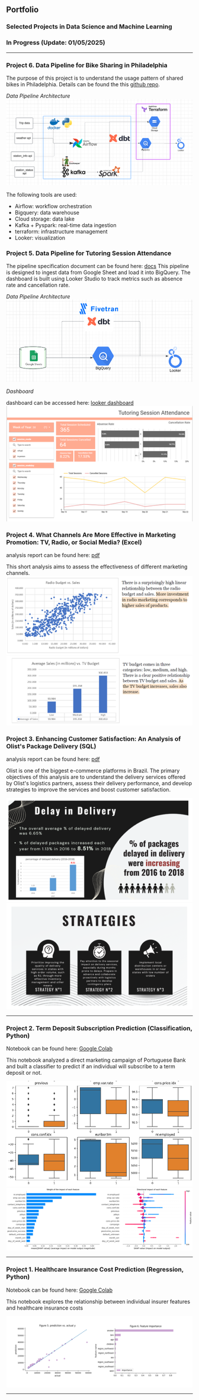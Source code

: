 ## Portfolio
### Selected Projects in Data Science and Machine Learning
### In Progress (Update: 01/05/2025)
---
### Project 6. Data Pipeline for Bike Sharing in Philadelphia
The purpose of this project is to understand the usage pattern of shared bikes in Philadelphia. Details can be found the this [github repo]().

*Data Pipeline Architecture*
<img src="images/p6i1.png?raw=true">

The following tools are used:
- Airflow: workflow orchestration
- Bigquery: data warehouse
- Cloud storage: data lake
- Kafka + Pyspark: real-time data ingestion
- terraform: infrastructure management
- Looker: visualization

### Project 5. Data Pipeline for Tutoring Session Attendance
The pipeline specification document can be found here: [docs](https://docs.google.com/document/d/1E1zr9PGkFLiywgxOcovQ3zZa5TZJaMJaJDpObtWPCsQ/edit?usp=sharing)
This pipeline is designed to ingest data from Google Sheet and load it into BigQuery. The dashboard is built using Looker Studio to track metrics such as absence rate and cancellation rate.

*Data Pipeline Architecture*
<img src="images/p5i1.png?raw=true">

*Dashboard*

dashboard can be accessed here: [looker dashboard](https://lookerstudio.google.com/reporting/d0b37f34-bc7e-43b6-bc4a-68bfd9ec55f8)
<img src="images/p5i2.png?raw=true">


### Project 4. What Channels Are More Effective in Marketing Promotion: TV, Radio, or Social Media? (Excel)
analysis report can be found here: [pdf](/pdf/Marketing_Promotion_Analysis.pdf)

This short analysis aims to assess the effectiveness of different marketing channels. 
<img src="images/p4i1.png?raw=true">
<img src="images/p4i2.png?raw=true">

### Project 3. Enhancing Customer Satisfaction: An Analysis of Olist's Package Delivery (SQL)
analysis report can be found here: [pdf](/pdf/e-commerce.pdf)

Olist is one of the biggest e-commerce platforms in Brazil. The primary objectives of this analysis are to understand the delivery services offered by Olist's logistics partners, assess their delivery performance, and develop strategies to improve the services and boost customer satisfaction.

<img src="images/p3i1.png?raw=true"/>
<img src="images/p3i2.png?raw=true"/>

---
### Project 2. Term Deposit Subscription Prediction (Classification, Python)
Notebook can be found here: [Google Colab](https://colab.research.google.com/drive/1Rm4ZdnkTORK3xmYXKznV_HG9osSjBeRW?usp=sharing)

This notebook analyzed a direct marketing campaign of Portuguese Bank and built a classifier to predict if an individual will subscribe to a term deposit or not.

<img src="images/p2i1.png?raw=true"/>
<img src="images/p2i2.png?raw=true"/>


---
### Project 1. Healthcare Insurance Cost Prediction (Regression, Python)
Notebook can be found here: [Google Colab](https://colab.research.google.com/drive/1mlMyL0oDe3S1c9dBVnk7nyUX5Bu_Y74u?usp=sharing)

This notebook explores the relationship between individual insurer features and healthcare insurance costs

<img src="images/p1i1.png?raw=true"/>

---
